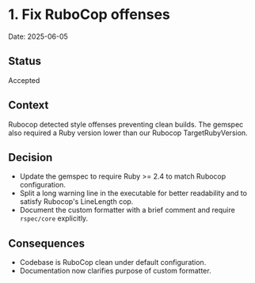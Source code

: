 # 1. Fix RuboCop offenses

Date: 2025-06-05

## Status
Accepted

## Context
Rubocop detected style offenses preventing clean builds. The gemspec also required a Ruby version lower than our Rubocop TargetRubyVersion.

## Decision
- Update the gemspec to require Ruby >= 2.4 to match Rubocop configuration.
- Split a long warning line in the executable for better readability and to satisfy Rubocop's LineLength cop.
- Document the custom formatter with a brief comment and require `rspec/core` explicitly.

## Consequences
- Codebase is RuboCop clean under default configuration.
- Documentation now clarifies purpose of custom formatter.
